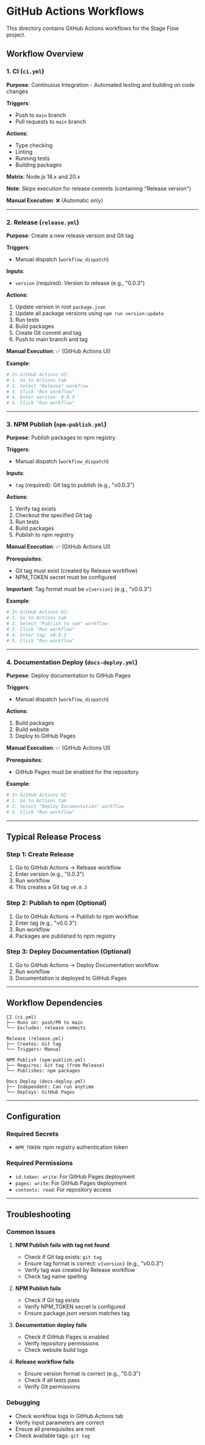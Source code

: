 # GitHub Actions Workflows

This directory contains GitHub Actions workflows for the Stage Flow project.

## Workflow Overview

### 1. CI (`ci.yml`)
**Purpose**: Continuous Integration - Automated testing and building on code changes

**Triggers**:
- Push to `main` branch
- Pull requests to `main` branch

**Actions**:
- Type checking
- Linting
- Running tests
- Building packages

**Matrix**: Node.js 18.x and 20.x

**Note**: Skips execution for release commits (containing "Release version")

**Manual Execution**: ❌ (Automatic only)

---

### 2. Release (`release.yml`)
**Purpose**: Create a new release version and Git tag

**Triggers**:
- Manual dispatch (`workflow_dispatch`)

**Inputs**:
- `version` (required): Version to release (e.g., "0.0.3")

**Actions**:
1. Update version in root `package.json`
2. Update all package versions using `npm run version:update`
3. Run tests
4. Build packages
5. Create Git commit and tag
6. Push to main branch and tag

**Manual Execution**: ✅ (GitHub Actions UI)

**Example**:
```bash
# In GitHub Actions UI:
# 1. Go to Actions tab
# 2. Select "Release" workflow
# 3. Click "Run workflow"
# 4. Enter version: 0.0.3
# 5. Click "Run workflow"
```

---

### 3. NPM Publish (`npm-publish.yml`)
**Purpose**: Publish packages to npm registry

**Triggers**:
- Manual dispatch (`workflow_dispatch`)

**Inputs**:
- `tag` (required): Git tag to publish (e.g., "v0.0.3")

**Actions**:
1. Verify tag exists
2. Checkout the specified Git tag
3. Run tests
4. Build packages
5. Publish to npm registry

**Manual Execution**: ✅ (GitHub Actions UI)

**Prerequisites**:
- Git tag must exist (created by Release workflow)
- NPM_TOKEN secret must be configured

**Important**: Tag format must be `v{version}` (e.g., "v0.0.3")

**Example**:
```bash
# In GitHub Actions UI:
# 1. Go to Actions tab
# 2. Select "Publish to npm" workflow
# 3. Click "Run workflow"
# 4. Enter tag: v0.0.3
# 5. Click "Run workflow"
```

---

### 4. Documentation Deploy (`docs-deploy.yml`)
**Purpose**: Deploy documentation to GitHub Pages

**Triggers**:
- Manual dispatch (`workflow_dispatch`)

**Actions**:
1. Build packages
2. Build website
3. Deploy to GitHub Pages

**Manual Execution**: ✅ (GitHub Actions UI)

**Prerequisites**:
- GitHub Pages must be enabled for the repository

**Example**:
```bash
# In GitHub Actions UI:
# 1. Go to Actions tab
# 2. Select "Deploy Documentation" workflow
# 3. Click "Run workflow"
```

---

## Typical Release Process

### Step 1: Create Release
1. Go to GitHub Actions → Release workflow
2. Enter version (e.g., "0.0.3")
3. Run workflow
4. This creates a Git tag `v0.0.3`

### Step 2: Publish to npm (Optional)
1. Go to GitHub Actions → Publish to npm workflow
2. Enter tag (e.g., "v0.0.3")
3. Run workflow
4. Packages are published to npm registry

### Step 3: Deploy Documentation (Optional)
1. Go to GitHub Actions → Deploy Documentation workflow
2. Run workflow
3. Documentation is deployed to GitHub Pages

---

## Workflow Dependencies

```
CI (ci.yml)
├── Runs on: push/PR to main
└── Excludes: release commits

Release (release.yml)
├── Creates: Git tag
└── Triggers: Manual

NPM Publish (npm-publish.yml)
├── Requires: Git tag (from Release)
└── Publishes: npm packages

Docs Deploy (docs-deploy.yml)
├── Independent: Can run anytime
└── Deploys: GitHub Pages
```

---

## Configuration

### Required Secrets
- `NPM_TOKEN`: npm registry authentication token

### Required Permissions
- `id-token: write`: For GitHub Pages deployment
- `pages: write`: For GitHub Pages deployment
- `contents: read`: For repository access

---

## Troubleshooting

### Common Issues

1. **NPM Publish fails with tag not found**
   - Check if Git tag exists: `git tag`
   - Ensure tag format is correct: `v{version}` (e.g., "v0.0.3")
   - Verify tag was created by Release workflow
   - Check tag name spelling

2. **NPM Publish fails**
   - Check if Git tag exists
   - Verify NPM_TOKEN secret is configured
   - Ensure package.json version matches tag

3. **Documentation deploy fails**
   - Check if GitHub Pages is enabled
   - Verify repository permissions
   - Check website build logs

4. **Release workflow fails**
   - Ensure version format is correct (e.g., "0.0.3")
   - Check if all tests pass
   - Verify Git permissions

### Debugging
- Check workflow logs in GitHub Actions tab
- Verify input parameters are correct
- Ensure all prerequisites are met
- Check available tags: `git tag` 